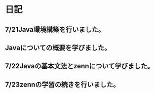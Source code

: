 # 日記
## 7/21Java環境構築を行いました。
## Javaについての概要を学びました。
## 7/22Javaの基本文法とzennについて学びました。
## 7/23zennの学習の続きを行いました。

